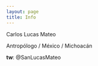 ```yaml
---
layout: page
title: Info
---
```


Carlos Lucas Mateo

Antropólogo / México / Michoacán

**tw**: @SanLucasMateo
